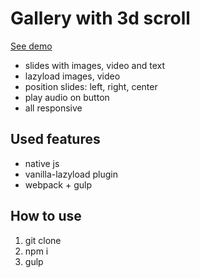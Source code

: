 <h1>Gallery with 3d scroll</h1>
<p><a href="https://systemshock89.github.io/3d-scroll/">See demo</a></p>

<ul>
    <li>slides with images, video and text</li>
    <li>lazyload images, video</li>
    <li>position slides: left, right, center</li>
    <li>play audio on button</li>
    <li>all responsive</li>
</ul>

<h2>Used features</h2>
<ul>
    <li>native js</li>
    <li>vanilla-lazyload plugin</li>
    <li>webpack + gulp</li>
</ul>

<h2>How to use</h2>
<ol>
    <li>git clone</li>
    <li>npm i</li>
    <li>gulp</li>
</ol>